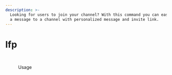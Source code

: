 ```yaml
---
description: >-
  Looking for users to join your channel? With this command you can easily send
  a message to a channel with personalized message and invite link.
---
```


# lfp

<figure><img src="../../.gitbook/assets/image (59).png" alt=""><figcaption></figcaption></figure>

<figure><img src="../../.gitbook/assets/image (60).png" alt=""><figcaption><p>Usage</p></figcaption></figure>
